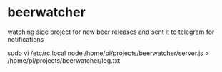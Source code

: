 # beerwatcher
watching side project for new beer releases and sent it to telegram for notifications

sudo vi /etc/rc.local
node /home/pi/projects/beerwatcher/server.js > /home/pi/projects/beerwatcher/log.txt
